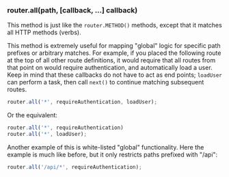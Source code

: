 <h3 id='router.all'>router.all(path, [callback, ...] callback)</h3>

This method is just like the `router.METHOD()` methods, except that it matches all HTTP methods (verbs).

This method is extremely useful for
mapping "global" logic for specific path prefixes or arbitrary matches.
For example, if you placed the following route at the top of all other
route definitions, it would require that all routes from that point on
would require authentication, and automatically load a user. Keep in mind
that these callbacks do not have to act as end points; `loadUser`
can perform a task, then call `next()` to continue matching subsequent
routes.

```js
router.all('*', requireAuthentication, loadUser);
```

Or the equivalent:

```js
router.all('*', requireAuthentication)
router.all('*', loadUser);
```

Another example of this is white-listed "global" functionality. Here
the example is much like before, but it only restricts paths prefixed with
"/api":

```js
router.all('/api/*', requireAuthentication);
```
